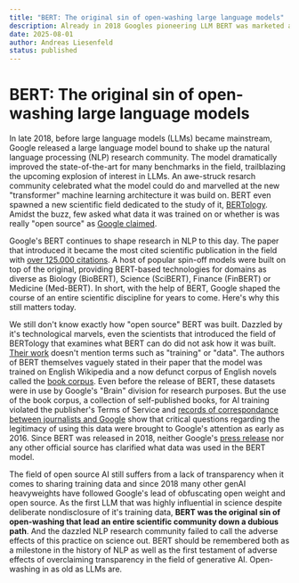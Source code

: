 ```yaml
--- 
title: "BERT: The original sin of open-washing large language models"
description: Already in 2018 Googles pioneering LLM BERT was marketed as open source, leading an entire field down a dubious path.
date: 2025-08-01
author: Andreas Liesenfeld
status: published
---
```


# BERT: The original sin of open-washing large language models
<author :author="author"></author>
<date :date="date"></date>

In late 2018, before large language models (LLMs) became mainstream, Google released a large language model bound to shake up the natural language processing (NLP) research community. 
The model dramatically improved the state-of-the-art for many benchmarks in the field, trailblazing the upcoming explosion of interest in LLMs. 
An awe-struck resarch community celebrated what the model could do and marvelled at the new "transformer" machine learning architecture it was build on.
BERT even spawned a new scientific field dedicated to the study of it, [BERTology](https://aclanthology.org/2020.tacl-1.54/). 
Amidst the buzz, few asked what data it was trained on or whether is was really "open source" as [Google claimed](https://research.google/blog/open-sourcing-bert-state-of-the-art-pre-training-for-natural-language-processing/).

Google's BERT continues to shape research in NLP to this day. 
The paper that introduced it became the most cited scientific publication in the field with [over 125.000 citations](https://aclanthology.org/N19-1423/). 
A host of popular spin-off models were built on top of the original, providing BERT-based technologies for domains as diverse as Biology (BioBERT), Science (SciBERT), Finance (FinBERT) or Medicine (Med-BERT). 
In short, with the help of BERT, Google shaped the course of an entire scientific discipline for years to come. 
Here's why this still matters today. 

We still don't know exactly how "open source" BERT was built. 
Dazzled by it's technological marvels, even the scientists that introduced the field of BERTology that examines what BERT can do did not ask how it was built. 
[Their work](https://aclanthology.org/2020.tacl-1.54/) doesn't mention terms such as "training" or "data". 
The authors of BERT themselves vaguely stated in their paper that the model was trained on English Wikipedia and a now defunct corpus of English novels called the [book corpus](https://en.wikipedia.org/wiki/BookCorpus). 
Even before the release of BERT, these datasets were in use by Google's "Brain" division for research purposes. But the use of the book corpus, a collection of self-published books, for AI training violated the publisher's Terms of Service and [records of correspondance between journalists and Google](https://www.theguardian.com/books/2016/sep/28/google-swallows-11000-novels-to-improve-ais-conversation#comments) show that critical questions regarding the legitimacy of using this data were brought to Google's attention as early as 2016.
Since BERT was released in 2018, neither Google's [press release](https://research.google/blog/open-sourcing-bert-state-of-the-art-pre-training-for-natural-language-processing/) nor any other official source has clarified what data was used in the BERT model.

The field of open source AI still suffers from a lack of transparency when it comes to sharing training data and since 2018 many other genAI heavyweights have followed Google's lead of obfuscating open weight and open source. As the first LLM that was highly influential in science despite deliberate nondisclosure of it's training data, **BERT was the original sin of open-washing that lead an entire scientific community down a dubious path**. 
And the dazzled NLP research community failed to call the adverse effects of this practice on science out. 
BERT should be remembered both as a milestone in the history of NLP as well as the first testament of adverse effects of overclaiming transparency in the field of generative AI. 
Open-washing in as old as LLMs are.
